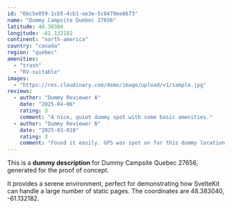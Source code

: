 ```yaml
---
id: "6bc5e059-1cb5-4cb1-ae3e-5c0479ee6673"
name: "Dummy Campsite Quebec 27656"
latitude: 48.38304
longitude: -61.132182
continent: "north-america"
country: "canada"
region: "quebec"
amenities:
  - "trash"
  - "RV-suitable"
images:
  - "https://res.cloudinary.com/demo/image/upload/v1/sample.jpg"
reviews:
  - author: "Dummy Reviewer A"
    date: "2025-04-06"
    rating: 3
    comment: "A nice, quiet dummy spot with some basic amenities."
  - author: "Dummy Reviewer B"
    date: "2025-03-010"
    rating: 3
    comment: "Found it easily. GPS was spot on for this dummy location."
---
```


This is a **dummy description** for Dummy Campsite Quebec 27656, generated for the proof of concept.

It provides a serene environment, perfect for demonstrating how SvelteKit can handle a large number of static pages. The coordinates are 48.383040, -61.132182.
